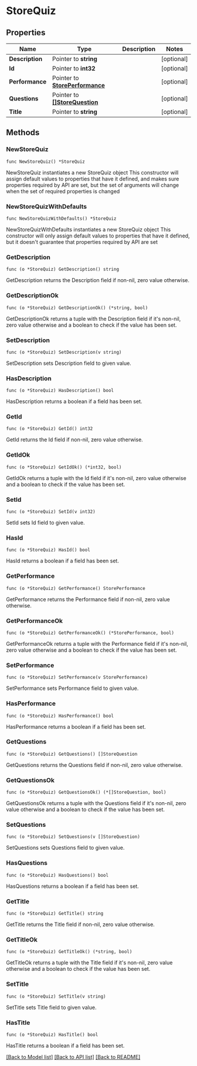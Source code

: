 # StoreQuiz

## Properties

Name | Type | Description | Notes
------------ | ------------- | ------------- | -------------
**Description** | Pointer to **string** |  | [optional] 
**Id** | Pointer to **int32** |  | [optional] 
**Performance** | Pointer to [**StorePerformance**](StorePerformance.md) |  | [optional] 
**Questions** | Pointer to [**[]StoreQuestion**](StoreQuestion.md) |  | [optional] 
**Title** | Pointer to **string** |  | [optional] 

## Methods

### NewStoreQuiz

`func NewStoreQuiz() *StoreQuiz`

NewStoreQuiz instantiates a new StoreQuiz object
This constructor will assign default values to properties that have it defined,
and makes sure properties required by API are set, but the set of arguments
will change when the set of required properties is changed

### NewStoreQuizWithDefaults

`func NewStoreQuizWithDefaults() *StoreQuiz`

NewStoreQuizWithDefaults instantiates a new StoreQuiz object
This constructor will only assign default values to properties that have it defined,
but it doesn't guarantee that properties required by API are set

### GetDescription

`func (o *StoreQuiz) GetDescription() string`

GetDescription returns the Description field if non-nil, zero value otherwise.

### GetDescriptionOk

`func (o *StoreQuiz) GetDescriptionOk() (*string, bool)`

GetDescriptionOk returns a tuple with the Description field if it's non-nil, zero value otherwise
and a boolean to check if the value has been set.

### SetDescription

`func (o *StoreQuiz) SetDescription(v string)`

SetDescription sets Description field to given value.

### HasDescription

`func (o *StoreQuiz) HasDescription() bool`

HasDescription returns a boolean if a field has been set.

### GetId

`func (o *StoreQuiz) GetId() int32`

GetId returns the Id field if non-nil, zero value otherwise.

### GetIdOk

`func (o *StoreQuiz) GetIdOk() (*int32, bool)`

GetIdOk returns a tuple with the Id field if it's non-nil, zero value otherwise
and a boolean to check if the value has been set.

### SetId

`func (o *StoreQuiz) SetId(v int32)`

SetId sets Id field to given value.

### HasId

`func (o *StoreQuiz) HasId() bool`

HasId returns a boolean if a field has been set.

### GetPerformance

`func (o *StoreQuiz) GetPerformance() StorePerformance`

GetPerformance returns the Performance field if non-nil, zero value otherwise.

### GetPerformanceOk

`func (o *StoreQuiz) GetPerformanceOk() (*StorePerformance, bool)`

GetPerformanceOk returns a tuple with the Performance field if it's non-nil, zero value otherwise
and a boolean to check if the value has been set.

### SetPerformance

`func (o *StoreQuiz) SetPerformance(v StorePerformance)`

SetPerformance sets Performance field to given value.

### HasPerformance

`func (o *StoreQuiz) HasPerformance() bool`

HasPerformance returns a boolean if a field has been set.

### GetQuestions

`func (o *StoreQuiz) GetQuestions() []StoreQuestion`

GetQuestions returns the Questions field if non-nil, zero value otherwise.

### GetQuestionsOk

`func (o *StoreQuiz) GetQuestionsOk() (*[]StoreQuestion, bool)`

GetQuestionsOk returns a tuple with the Questions field if it's non-nil, zero value otherwise
and a boolean to check if the value has been set.

### SetQuestions

`func (o *StoreQuiz) SetQuestions(v []StoreQuestion)`

SetQuestions sets Questions field to given value.

### HasQuestions

`func (o *StoreQuiz) HasQuestions() bool`

HasQuestions returns a boolean if a field has been set.

### GetTitle

`func (o *StoreQuiz) GetTitle() string`

GetTitle returns the Title field if non-nil, zero value otherwise.

### GetTitleOk

`func (o *StoreQuiz) GetTitleOk() (*string, bool)`

GetTitleOk returns a tuple with the Title field if it's non-nil, zero value otherwise
and a boolean to check if the value has been set.

### SetTitle

`func (o *StoreQuiz) SetTitle(v string)`

SetTitle sets Title field to given value.

### HasTitle

`func (o *StoreQuiz) HasTitle() bool`

HasTitle returns a boolean if a field has been set.


[[Back to Model list]](../README.md#documentation-for-models) [[Back to API list]](../README.md#documentation-for-api-endpoints) [[Back to README]](../README.md)


